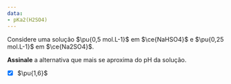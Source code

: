 ```yaml
---
data:
- pKa2(H2SO4)
---
```


Considere uma solução $\pu{0,5 mol.L-1}$ em $\ce{NaHSO4}$ e $\pu{0,25 mol.L-1}$ em $\ce{Na2SO4}$.

**Assinale** a alternativa que mais se aproxima do pH da solução.

- [x] $\pu{1,6}$

